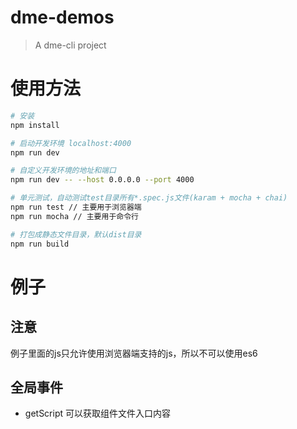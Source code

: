 # dme-demos

> A dme-cli project

# 使用方法

``` bash
# 安装
npm install

# 启动开发环境 localhost:4000
npm run dev

# 自定义开发环境的地址和端口
npm run dev -- --host 0.0.0.0 --port 4000

# 单元测试，自动测试test目录所有*.spec.js文件(karam + mocha + chai)
npm run test // 主要用于浏览器端
npm run mocha // 主要用于命令行

# 打包成静态文件目录，默认dist目录
npm run build
```

# 例子

## 注意
例子里面的js只允许使用浏览器端支持的js，所以不可以使用es6

## 全局事件

+ getScript 可以获取组件文件入口内容